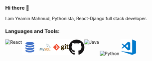 ### Hi there 👋

I am Yeamin Mahmud, Pythonista, React-Django full stack developer. 

### Languages and Tools:

<img align="center" alt="Python" height='70px' src="https://www.python.org/static/community_logos/python-logo-master-v3-TM.png" />
<img align="left" alt="React" height='50px' src="https://seeklogo.net/wp-content/uploads/2020/09/react-logo-512x512.png" />
<img align="left" alt="SQL" height='50px' width='50px' src="https://raw.githubusercontent.com/github/explore/80688e429a7d4ef2fca1e82350fe8e3517d3494d/topics/sql/sql.png" />
<img align="left" alt="MySQL"  height='50px' width='50px' src="https://raw.githubusercontent.com/github/explore/80688e429a7d4ef2fca1e82350fe8e3517d3494d/topics/mysql/mysql.png" />
<img align="left" alt="Git"  height='50px' width='50px' src="https://raw.githubusercontent.com/github/explore/80688e429a7d4ef2fca1e82350fe8e3517d3494d/topics/git/git.png" />
<img align="left" alt="GitHub" height='50px' width='50px'  src="https://raw.githubusercontent.com/github/explore/78df643247d429f6cc873026c0622819ad797942/topics/github/github.png" />
<img align="left" alt="Java "height='50px' width='50px'  src="https://miro.medium.com/max/4000/1*_FFpkCWD-KwQmc7oevCRBQ.jpeg" />
<img align="left "height='50px' width='50px'  src="https://raw.githubusercontent.com/github/explore/80688e429a7d4ef2fca1e82350fe8e3517d3494d/topics/visual-studio-code/visual-studio-code.png" />

